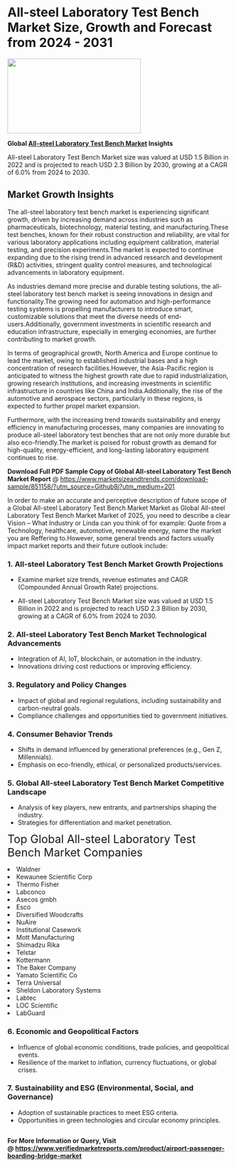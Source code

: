 <H1>All-steel Laboratory Test Bench Market Size, Growth and Forecast from 2024 - 2031</H1><img class="aligncenter size-medium wp-image-584254" src="https://thirdeyenews.in/wp-content/uploads/2024/09/Global-Market-Research-300x168.jpeg" alt="" width="300" height="168" /><p><strong>Global&nbsp;<a href="https://www.marketsizeandtrends.com/download-sample/851158/?utm_source=Github8j?utm_medium=201">All-steel Laboratory Test Bench Market</a> Insights</strong></p><p>All-steel Laboratory Test Bench Market size was valued at USD 1.5 Billion in 2022 and is projected to reach USD 2.3 Billion by 2030, growing at a CAGR of 6.0% from 2024 to 2030.</p><p><h2>Market Growth Insights</h2> <p>The all-steel laboratory test bench market is experiencing significant growth, driven by increasing demand across industries such as pharmaceuticals, biotechnology, material testing, and manufacturing.These test benches, known for their robust construction and reliability, are vital for various laboratory applications including equipment calibration, material testing, and precision experiments.The market is expected to continue expanding due to the rising trend in advanced research and development (R&D) activities, stringent quality control measures, and technological advancements in laboratory equipment.</p> <p>As industries demand more precise and durable testing solutions, the all-steel laboratory test bench market is seeing innovations in design and functionality.The growing need for automation and high-performance testing systems is propelling manufacturers to introduce smart, customizable solutions that meet the diverse needs of end-users.Additionally, government investments in scientific research and education infrastructure, especially in emerging economies, are further contributing to market growth.</p> <p>In terms of geographical growth, North America and Europe continue to lead the market, owing to established industrial bases and a high concentration of research facilities.However, the Asia-Pacific region is anticipated to witness the highest growth rate due to rapid industrialization, growing research institutions, and increasing investments in scientific infrastructure in countries like China and India.Additionally, the rise of the automotive and aerospace sectors, particularly in these regions, is expected to further propel market expansion.</p> <p>Furthermore, with the increasing trend towards sustainability and energy efficiency in manufacturing processes, many companies are innovating to produce all-steel laboratory test benches that are not only more durable but also eco-friendly.The market is poised for robust growth as demand for high-quality, energy-efficient, and long-lasting laboratory equipment continues to rise.</p> <p><span class=""><strong>Download Full PDF Sample Copy of Global All-steel Laboratory Test Bench Market Report</strong> @ <a href="https://www.marketsizeandtrends.com/download-sample/851158/?utm_source=Github8j?utm_medium=201" target="_blank">https://www.marketsizeandtrends.com/download-sample/851158/?utm_source=Github8j?utm_medium=201</a></span></p><p>In order to make an accurate and perceptive description of future scope of a Global&nbsp;All-steel Laboratory Test Bench Market Market as Global&nbsp;All-steel Laboratory Test Bench Market Market of 2025, you need to describe a clear Vision &ndash; What Industry or Linda can you think of for example: Quote from a Technology, healthcare, automotive, renewable energy, name the market you are Reffering to.However, some general trends and factors usually impact market reports and their future outlook include:</p><h3>1.&nbsp;<strong>All-steel Laboratory Test Bench Market Growth Projections</strong></h3><ul><li>Examine market size trends, revenue estimates and CAGR (Compounded Annual Growth Rate) projections.</li><li><p>All-steel Laboratory Test Bench Market size was valued at USD 1.5 Billion in 2022 and is projected to reach USD 2.3 Billion by 2030, growing at a CAGR of 6.0% from 2024 to 2030.</p></li></ul><h3>2.&nbsp;<strong>All-steel Laboratory Test Bench Market Technological Advancements</strong></h3><ul><li>Integration of AI, IoT, blockchain, or automation in the industry.</li><li>Innovations driving cost reductions or improving efficiency.</li></ul><h3>3.&nbsp;<strong>Regulatory and Policy Changes</strong></h3><ul><li>Impact of global and regional regulations, including sustainability and carbon-neutral goals.</li><li>Compliance challenges and opportunities tied to government initiatives.</li></ul><h3>4.&nbsp;<strong>Consumer Behavior Trends</strong></h3><ul><li>Shifts in demand influenced by generational preferences (e.g., Gen Z, Millennials).</li><li>Emphasis on eco-friendly, ethical, or personalized products/services.</li></ul><h3>5.&nbsp;<strong>Global All-steel Laboratory Test Bench Market Competitive Landscape</strong></h3><ul><li>Analysis of key players, new entrants, and partnerships shaping the industry.</li><li>Strategies for differentiation and market penetration.</li></ul><p data-pm-slice="1 1 []"><span style="color: inherit; font-family: inherit; font-size: 25px;">Top Global All-steel Laboratory Test Bench Market Companies</span></p><div class="" data-test-id=""><p><li>Waldner</li><li> Kewaunee Scientific Corp</li><li> Thermo Fisher</li><li> Labconco</li><li> Asecos gmbh</li><li> Esco</li><li> Diversified Woodcrafts</li><li> NuAire</li><li> Institutional Casework</li><li> Mott Manufacturing</li><li> Shimadzu Rika</li><li> Telstar</li><li> Kottermann</li><li> The Baker Company</li><li> Yamato Scientific Co</li><li> Terra Universal</li><li> Sheldon Laboratory Systems</li><li> Labtec</li><li> LOC Scientific</li><li> LabGuard</li></p></div><h3>6.&nbsp;<strong>Economic and Geopolitical Factors</strong></h3><ul><li>Influence of global economic conditions, trade policies, and geopolitical events.</li><li>Resilience of the market to inflation, currency fluctuations, or global crises.</li></ul><h3>7.&nbsp;<strong>Sustainability and ESG (Environmental, Social, and Governance)</strong></h3><ul><li>Adoption of sustainable practices to meet ESG criteria.</li><li>Opportunities in green technologies and circular economy principles.</li></ul><h2><strong style="font-size: 14px;">For More Information or Query, Visit @&nbsp;</strong><a style="background-color: #ffffff; font-size: 14px;" href="https://www.marketsizeandtrends.com/report/all-steel-laboratory-test-bench-market/" target="_blank">https://www.verifiedmarketreports.com/product/airport-passenger-boarding-bridge-market</a></h2>